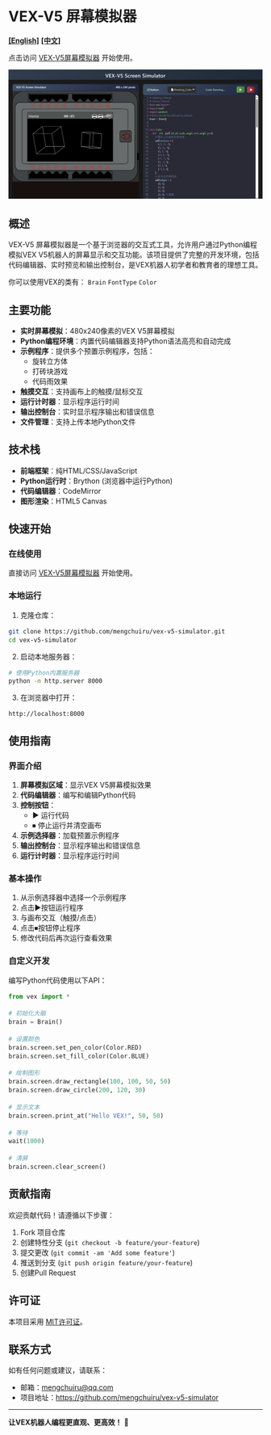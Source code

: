 # VEX-V5 屏幕模拟器
**[[English]](README.md)**
**[[中文]](README_zh.md)**


点击访问 [VEX-V5屏幕模拟器](https://mengchuiru.github.io/VEX-V5-Screen-Simulator) 开始使用。

![VEX-V5 屏幕模拟器截图](./assets/screenshot.png)

## 概述

VEX-V5 屏幕模拟器是一个基于浏览器的交互式工具，允许用户通过Python编程模拟VEX V5机器人的屏幕显示和交互功能。该项目提供了完整的开发环境，包括代码编辑器、实时预览和输出控制台，是VEX机器人初学者和教育者的理想工具。

你可以使用VEX的类有： 
`Brain` 
`FontType` 
`Color`

## 主要功能

- **实时屏幕模拟**：480x240像素的VEX V5屏幕模拟
- **Python编程环境**：内置代码编辑器支持Python语法高亮和自动完成
- **示例程序**：提供多个预置示例程序，包括：
  - 旋转立方体
  - 打砖块游戏
  - 代码雨效果
- **触摸交互**：支持画布上的触摸/鼠标交互
- **运行计时器**：显示程序运行时间
- **输出控制台**：实时显示程序输出和错误信息
- **文件管理**：支持上传本地Python文件

## 技术栈

- **前端框架**：纯HTML/CSS/JavaScript
- **Python运行时**：Brython (浏览器中运行Python)
- **代码编辑器**：CodeMirror
- **图形渲染**：HTML5 Canvas

## 快速开始

### 在线使用

直接访问 [VEX-V5屏幕模拟器](https://mengchuiru.github.io/VEX-V5-Screen-Simulator) 开始使用。

### 本地运行

1. 克隆仓库：
```bash
git clone https://github.com/mengchuiru/vex-v5-simulator.git
cd vex-v5-simulator
```

2. 启动本地服务器：
```bash
# 使用Python内置服务器
python -m http.server 8000
```

3. 在浏览器中打开：
```
http://localhost:8000
```

## 使用指南

### 界面介绍

1. **屏幕模拟区域**：显示VEX V5屏幕模拟效果
2. **代码编辑器**：编写和编辑Python代码
3. **控制按钮**：
   - ▶ 运行代码
   - ⏹ 停止运行并清空画布
4. **示例选择器**：加载预置示例程序
5. **输出控制台**：显示程序输出和错误信息
6. **运行计时器**：显示程序运行时间

### 基本操作

1. 从示例选择器中选择一个示例程序
2. 点击▶按钮运行程序
3. 与画布交互（触摸/点击）
4. 点击⏹按钮停止程序
5. 修改代码后再次运行查看效果

### 自定义开发

编写Python代码使用以下API：

```python
from vex import *

# 初始化大脑
brain = Brain()

# 设置颜色
brain.screen.set_pen_color(Color.RED)
brain.screen.set_fill_color(Color.BLUE)

# 绘制图形
brain.screen.draw_rectangle(100, 100, 50, 50)
brain.screen.draw_circle(200, 120, 30)

# 显示文本
brain.screen.print_at("Hello VEX!", 50, 50)

# 等待
wait(1000)

# 清屏
brain.screen.clear_screen()
```

## 贡献指南

欢迎贡献代码！请遵循以下步骤：

1. Fork 项目仓库
2. 创建特性分支 (`git checkout -b feature/your-feature`)
3. 提交更改 (`git commit -am 'Add some feature'`)
4. 推送到分支 (`git push origin feature/your-feature`)
5. 创建Pull Request

## 许可证

本项目采用 [MIT许可证](LICENSE)。

## 联系方式

如有任何问题或建议，请联系：
- 邮箱：mengchuiru@qq.com
- 项目地址：https://github.com/mengchuiru/vex-v5-simulator

---

**让VEX机器人编程更直观、更高效！** 🚀